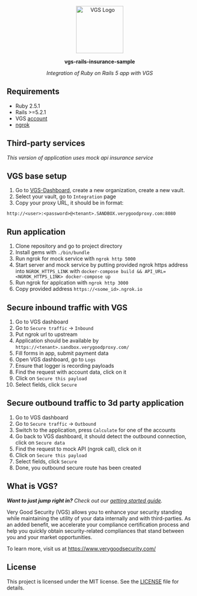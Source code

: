 <p align="center"><a href="https://www.verygoodsecurity.com/"><img src="https://avatars0.githubusercontent.com/u/17788525" width="128" alt="VGS Logo"></a></p>
<p align="center"><b>vgs-rails-insurance-sample</b></p>
<p align="center"><i>Integration of Ruby on Rails 5 app with VGS</i></p>

## Requirements
- Ruby 2.5.1
- Rails >=5.2.1
- VGS [account](https://dashboard.verygoodsecurity.com/)
- [ngrok](https://ngrok.com/)

## Third-party services
_This version of application uses mock api insurance service_

## VGS base setup
1. Go to [VGS-Dashboard](https://dashboard.verygoodsecurity.com), create a new organization, create a new vault.
2. Select your vault, go to `Integration` page
3. Copy your proxy URL, it should be in format:
```
http://<user>:<password>@<tenant>.SANDBOX.verygoodproxy.com:8080
```
## Run application
1. Clone repository and go to project directory
2. Install gems with `./bin/bundle`
3. Run ngrok for mock service with `ngrok http 5000`
3. Start server and mock service by putting provided ngrok https address into `NGROK_HTTPS_LINK` with `docker-compose build && API_URL=<NGROK_HTTPS_LINK> docker-compose up`
4. Run ngrok for applcation with `ngrok http 3000`
5. Copy provided address `https://<some_id>.ngrok.io`

## Secure inbound traffic with VGS
1. Go to VGS dashboard
2. Go to `Secure traffic` -> `Inbound`
3. Put ngrok url to upstream
4. Application should be available by `https://<tenant>.sandbox.verygoodproxy.com/`
5. Fill forms in app, submit payment data
6. Open VGS dashboard, go to `Logs`
7. Ensure that logger is recording payloads
8. Find the request with account data, click on it
9. Click on `Secure this payload`
10. Select fields, click `Secure`

## Secure outbound traffic to 3d party application
1. Go to VGS dashboard
2. Go to `Secure traffic` -> `Outbound`
3. Switch to the application, press `Calculate` for one of the accounts
4. Go back to VGS dashboard, it should detect the outbound connection, click on `Secure data`
5. Find the request to mock API (ngrok call), click on it
6. Click on `Secure this payload`
7. Select fields, click `Secure`
8. Done, you outbound secure route has been created

## What is VGS?

_**Want to just jump right in?** Check out our [getting started
guide](https://www.verygoodsecurity.com/docs/getting-started)._

Very Good Security (VGS) allows you to enhance your security standing while
maintaining the utility of your data internally and with third-parties. As an
added benefit, we accelerate your compliance certification process and help you
quickly obtain security-related compliances that stand between you and your
market opportunities.

To learn more, visit us at https://www.verygoodsecurity.com/

## License

This project is licensed under the MIT license. See the [LICENSE](LICENSE) file
for details.